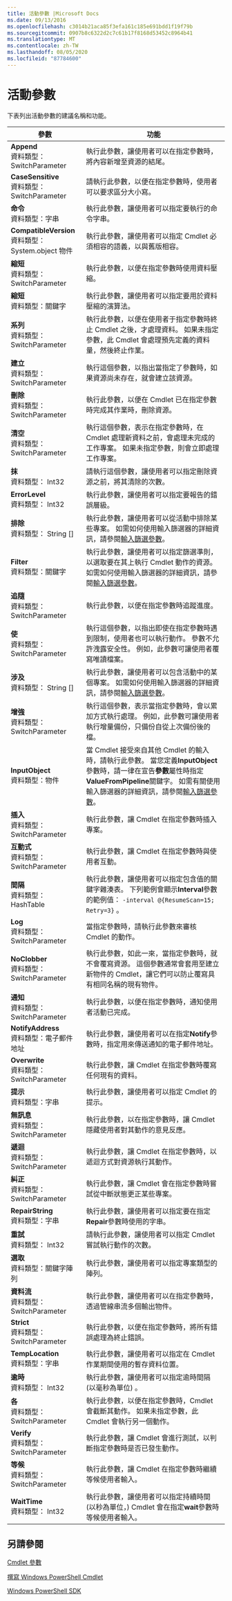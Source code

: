 ```yaml
---
title: 活動參數 |Microsoft Docs
ms.date: 09/13/2016
ms.openlocfilehash: c3014b21aca85f3efa161c185e691bdd1f19f79b
ms.sourcegitcommit: 0907b8c6322d2c7c61b17f8168d53452c8964b41
ms.translationtype: MT
ms.contentlocale: zh-TW
ms.lasthandoff: 08/05/2020
ms.locfileid: "87784600"
---
```

# <a name="activity-parameters"></a>活動參數

下表列出活動參數的建議名稱和功能。

|參數|功能|
|---|---|
|**Append**<br>資料類型： SwitchParameter|執行此參數，讓使用者可以在指定參數時，將內容新增至資源的結尾。|
|**CaseSensitive**<br>資料類型： SwitchParameter|請執行此參數，以便在指定參數時，使用者可以要求區分大小寫。|
|**命令**<br>資料類型：字串|執行此參數，讓使用者可以指定要執行的命令字串。|
|**CompatibleVersion**<br>資料類型： System.object 物件|執行此參數，讓使用者可以指定 Cmdlet 必須相容的語義，以與舊版相容。|
|**縮短**<br>資料類型： SwitchParameter|執行此參數，以便在指定參數時使用資料壓縮。|
|**縮短**<br>資料類型：關鍵字|執行此參數，讓使用者可以指定要用於資料壓縮的演算法。|
|**系列**<br>資料類型： SwitchParameter|執行此參數，以便在使用者于指定參數時終止 Cmdlet 之後，才處理資料。 如果未指定參數，此 Cmdlet 會處理預先定義的資料量，然後終止作業。|
|**建立**<br>資料類型： SwitchParameter|執行這個參數，以指出當指定了參數時，如果資源尚未存在，就會建立該資源。|
|**刪除**<br>資料類型： SwitchParameter|執行此參數，以便在 Cmdlet 已在指定參數時完成其作業時，刪除資源。|
|**清空**<br>資料類型： SwitchParameter|執行這個參數，表示在指定參數時，在 Cmdlet 處理新資料之前，會處理未完成的工作專案。 如果未指定參數，則會立即處理工作專案。|
|**抹**<br>資料類型： Int32|請執行這個參數，讓使用者可以指定刪除資源之前，將其清除的次數。|
|**ErrorLevel**<br>資料類型： Int32|執行此參數，讓使用者可以指定要報告的錯誤層級。|
|**排除**<br>資料類型： String []|執行此參數，讓使用者可以從活動中排除某些專案。 如需如何使用輸入篩選器的詳細資訊，請參閱[輸入篩選參數](input-filter-parameters.md)。|
|**Filter**<br>資料類型：關鍵字|執行此參數，讓使用者可以指定篩選準則，以選取要在其上執行 Cmdlet 動作的資源。 如需如何使用輸入篩選器的詳細資訊，請參閱[輸入篩選參數](./input-filter-parameters.md)。|
|**追隨**<br>資料類型： SwitchParameter|執行此參數，以便在指定參數時追蹤進度。|
|**使**<br>資料類型： SwitchParameter|執行這個參數，以指出即使在指定參數時遇到限制，使用者也可以執行動作。 參數不允許洩露安全性。 例如，此參數可讓使用者覆寫唯讀檔案。|
|**涉及**<br>資料類型： String []|執行此參數，讓使用者可以包含活動中的某個專案。 如需如何使用輸入篩選器的詳細資訊，請參閱[輸入篩選參數](input-filter-parameters.md)。|
|**增強**<br>資料類型： SwitchParameter|執行這個參數，表示當指定參數時，會以累加方式執行處理。 例如，此參數可讓使用者執行增量備份，只備份自從上次備份後的檔。|
|**InputObject**<br>資料類型：物件|當 Cmdlet 接受來自其他 Cmdlet 的輸入時，請執行此參數。 當您定義**InputObject**參數時，請一律在宣告**參數**屬性時指定**ValueFromPipeline**關鍵字。 如需有關使用輸入篩選器的詳細資訊，請參閱[輸入篩選參數](./input-filter-parameters.md)。|
|**插入**<br>資料類型： SwitchParameter|執行此參數，讓 Cmdlet 在指定參數時插入專案。|
|**互動式**<br>資料類型： SwitchParameter|執行此參數，讓 Cmdlet 在指定參數時與使用者互動。|
|**間隔**<br>資料類型： HashTable|執行此參數，讓使用者可以指定包含值的關鍵字雜湊表。 下列範例會顯示**Interval**參數的範例值： `-interval @{ResumeScan=15; Retry=3}` 。|
|**Log**<br>資料類型： SwitchParameter|當指定參數時，請執行此參數來審核 Cmdlet 的動作。|
|**NoClobber**<br>資料類型： SwitchParameter|執行此參數，如此一來，當指定參數時，就不會覆寫資源。 這個參數通常會套用至建立新物件的 Cmdlet，讓它們可以防止覆寫具有相同名稱的現有物件。|
|**通知**<br>資料類型： SwitchParameter|執行此參數，以便在指定參數時，通知使用者活動已完成。|
|**NotifyAddress**<br>資料類型：電子郵件地址|執行此參數，讓使用者可以在指定**Notify**參數時，指定用來傳送通知的電子郵件地址。|
|**Overwrite**<br>資料類型： SwitchParameter|執行此參數，讓 Cmdlet 在指定參數時覆寫任何現有的資料。|
|**提示**<br>資料類型：字串|執行此參數，讓使用者可以指定 Cmdlet 的提示。|
|**無訊息**<br>資料類型： SwitchParameter|執行此參數，以在指定參數時，讓 Cmdlet 隱藏使用者對其動作的意見反應。|
|**遞迴**<br>資料類型： SwitchParameter|執行此參數，讓 Cmdlet 在指定參數時，以遞迴方式對資源執行其動作。|
|**糾正**<br>資料類型： SwitchParameter|執行此參數，讓 Cmdlet 會在指定參數時嘗試從中斷狀態更正某些專案。|
|**RepairString**<br>資料類型：字串|執行此參數，讓使用者可以指定要在指定**Repair**參數時使用的字串。|
|**重試**<br>資料類型： Int32|請執行此參數，讓使用者可以指定 Cmdlet 嘗試執行動作的次數。|
|**選取**<br>資料類型：關鍵字陣列|執行此參數，讓使用者可以指定專案類型的陣列。|
|**資料流**<br>資料類型： SwitchParameter|執行此參數，讓使用者可以在指定參數時，透過管線串流多個輸出物件。|
|**Strict**<br>資料類型： SwitchParameter|執行此參數，以便在指定參數時，將所有錯誤處理為終止錯誤。|
|**TempLocation**<br>資料類型：字串|執行此參數，讓使用者可以指定在 Cmdlet 作業期間使用的暫存資料位置。|
|**逾時**<br>資料類型： Int32|執行此參數，讓使用者可以指定逾時間隔 (以毫秒為單位) 。|
|**各**<br>資料類型： SwitchParameter|執行此參數，以便在指定參數時，Cmdlet 會截斷其動作。 如果未指定參數，此 Cmdlet 會執行另一個動作。|
|**Verify**<br>資料類型： SwitchParameter|執行此參數，讓 Cmdlet 會進行測試，以判斷指定參數時是否已發生動作。|
|**等候**<br>資料類型： SwitchParameter|執行此參數，讓 Cmdlet 在指定參數時繼續等候使用者輸入。
|**WaitTime**<br>資料類型： Int32|執行此參數，讓使用者可以指定持續時間 (以秒為單位，) Cmdlet 會在指定**wait**參數時等候使用者輸入。|

## <a name="see-also"></a>另請參閱

[Cmdlet 參數](./cmdlet-parameters.md)

[撰寫 Windows PowerShell Cmdlet](./writing-a-windows-powershell-cmdlet.md)

[Windows PowerShell SDK](../windows-powershell-reference.md)

